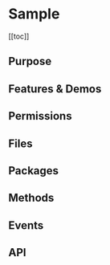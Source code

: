 # Sample

[[toc]]

## Purpose 
<!-- 
REMOVE THIS COMMENT
1. Write why we need this page?
2. Information it displays?
3. List the features of the page
-->

## Features & Demos
<!-- 
REMOVE THIS COMMENT
Create a video demo of all features.

Examples:
#### Create roles
**Demo Video**

####  Assign permission to roles
**Demo Video**

####  Send Activation Email to User
**Demo Video**

-->

## Permissions
<!-- 
REMOVE THIS COMMENT
List the permissions & details for this page in table format 
-->

## Files
<!-- 
REMOVE THIS COMMENT
List of all the files responsible for this pages

- Laravel Route: `routes/backend/route-example.php`
- Laravel Controller: 
- Laravel Model: 
- Vue Route: 
- Vue Store: 
- Vue Page Director: 

-->

## Packages
<!-- 
REMOVE THIS COMMENT

### Laravel Packages

- `creativeorange/gravatar`: Write purpose of the package


### Vue Packages
- `laravel-mix`: To build assets

-->


## Methods
<!-- 
REMOVE THIS COMMENT
List important methods which can be reused. 

Eg:
```
User::addRole();
```

-->

## Events
<!-- 
REMOVE THIS COMMENT
List events for this section in table format 
-->


## API
<!-- 
REMOVE THIS COMMENT

Example

### Create permission

##### Method: `post`
##### URL: `<public-url>/api/permission/create`
##### Request Parameters
List all request params like https://docs.vaah.dev/vaahcms/basic/api.html#get-a-list 
##### Response Parameters
##### Sample Request
##### Sample Response
-->
